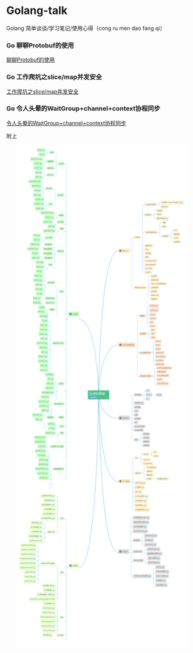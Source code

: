 # Golang-talk
Golang 简单谈谈/学习笔记/使用心得（cong ru men dao fang qi）

### Go 聊聊Protobuf的使用
[聊聊Protobuf的使用](https://github.com/kevin2018pg/golang-notes/blob/master/Go-ProtocolBuffers%E4%BD%BF%E7%94%A8.md)

### Go 工作爬坑之slice/map并发安全
[工作爬坑之slice/map并发安全](https://github.com/kevin2018pg/golang-notes/blob/master/Go-slice%26map%E5%B9%B6%E5%8F%91%E5%AE%89%E5%85%A8.md)

### Go 令人头晕的WaitGroup+channel+context协程同步
[令人头晕的WaitGroup+channel+context协程同步](https://github.com/kevin2018pg/golang-notes/blob/master/Go-WaitGroup%26channel%26context%E5%B9%B6%E5%8F%91.md)

附上
<p align="center"><img height="90%" width="90%" src="image/go知识图谱.jpg" /></p>
